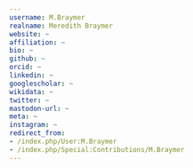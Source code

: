 ```yaml
---
username: M.Braymer
realname: Meredith Braymer
website: ~
affiliation: ~
bio: ~
github: ~
orcid: ~
linkedin: ~
googlescholar: ~
wikidata: ~
twitter: ~
mastodon-url: ~
meta: ~
instagram: ~
redirect_from:
- /index.php/User:M.Braymer
- /index.php/Special:Contributions/M.Braymer
---
```

